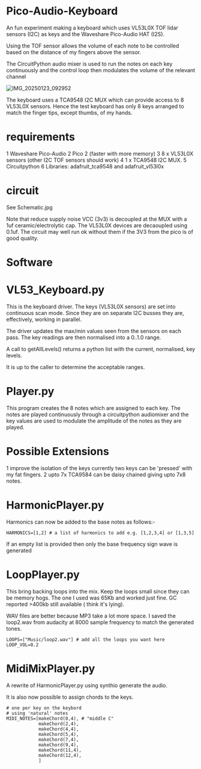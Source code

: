 # Pico-Audio-Keyboard

An fun experiment making a keyboard which uses VL53L0X TOF lidar sensors (I2C) as keys and the Waveshare Pico-Audio HAT (I2S).

Using the TOF sensor allows the volume of each note to be controlled based on the distance of my fingers above the sensor.

The CircuitPython audio mixer is used to run the notes on each key continuously and the control loop then modulates the volume of the relevant channel



![IMG_20250123_092952](https://github.com/user-attachments/assets/541f4991-4978-478a-a676-6d996c0d596c)

The keyboard uses a TCA9548 I2C MUX which can provide access to 8 VL53L0X sensors. Hence the test keyboard has only 8 keys arranged to match the finger tips, except thumbs, of my hands.  

# requirements

1 Waveshare Pico-Audio
2 Pico 2 (faster with more memory)
3 8 x VL53L0X sensors (other I2C TOF sensors should work)
4 1 x TCA9548 I2C MUX.
5 Circuitpython 
6 Libraries: adafruit_tca9548 and adafruit_vl53l0x

# circuit

See Schematic.jpg

Note that reduce supply noise VCC (3v3) is decoupled at the MUX with a 1uf ceramic/electrolytic cap. The VL53L0X devices are decaoupled using 0.1uf. The circuit may well run ok without them if the 3V3 from the pico is of good quality.


# Software

# VL53_Keyboard.py

This is the keyboard driver. The keys (VL53L0X sensors) are set into continuous scan mode. Since they are on separate I2C busses they are, effectively, working in parallel.

The driver updates the max/min values seen from the sensors on each pass. The key readings are then normalised into a 0..1.0 range.

A call to getAllLevels() returns a python list with the current, normalised, key levels.

It is up to the caller to determine the acceptable ranges.

# Player.py

This program creates the 8 notes which are assigned to each key. The notes are played continuously through a circuitpython audiomixer and the key values are used to modulate the amplitude of the notes as they are played.

# Possible Extensions

1 improve the isolation of the keys currently two keys can be 'pressed' with my fat fingers.
2 upto 7x TCA9584 can be daisy chained giving upto 7x8 notes.

# HarmonicPlayer.py

Harmonics can now be added to the base notes as follows:-
 
```
HARMONICS=[1,2] # a list of harmonics to add e.g. [1,2,3,4] or [1,3,5]
```

If an empty list is provided then only the base frequency sign wave is generated

# LoopPlayer.py

This bring backing loops into the mix. Keep the loops small since they can be memory hogs. The one I used was 65Kb and worked just fine. GC reported >400kb still available ( think it's lying).

WAV files are better because MP3 take a lot more space. I saved the loop2.wav from audacity at 8000 sample frequency to match the generated tones.

```
LOOPS=["Music/loop2.wav"] # add all the loops you want here
LOOP_VOL=0.2
```

# MidiMixPlayer.py

A rewrite of HarmonicPlayer.py using synthio generate the audio.

It is also now possible to assign chords to the keys.

```
# one per key on the keybord
# using 'natural' notes
MIDI_NOTES=[makeChord(0,4), # "middle C"
            makeChord(2,4),
            makeChord(4,4),
            makeChord(5,4),
            makeChord(7,4),
            makeChord(9,4),
            makeChord(11,4),
            makeChord(12,4),
            ]
```






